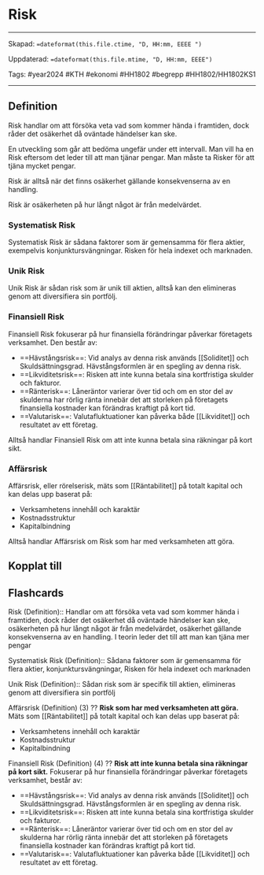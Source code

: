 # Risk

---

Skapad: `=dateformat(this.file.ctime, "D, HH:mm, EEEE ")`

Uppdaterad: `=dateformat(this.file.mtime, "D, HH:mm, EEEE")`

Tags: #year2024 #KTH #ekonomi #HH1802 #begrepp #HH1802/HH1802KS1

---

## Definition

Risk handlar om att försöka veta vad som kommer hända i framtiden, dock råder det osäkerhet då oväntade händelser kan ske.

En utveckling som går att bedöma ungefär under ett intervall. Man vill ha en Risk eftersom det leder till att man tjänar pengar. Man måste ta Risker för att tjäna mycket pengar.

Risk är alltså när det finns osäkerhet gällande konsekvenserna av en handling.

Risk är osäkerheten på hur långt något är från medelvärdet.

### Systematisk Risk

Systematisk Risk är sådana faktorer som är gemensamma för flera aktier, exempelvis konjunktursvängningar. Risken för hela indexet och marknaden.

### Unik Risk

Unik Risk är sådan risk som är unik till aktien, alltså kan den elimineras genom att diversifiera sin portfölj.

### Finansiell Risk

Finansiell Risk fokuserar på hur finansiella förändringar påverkar företagets verksamhet. Den består av:

- ==Hävstångsrisk==: Vid analys av denna risk används [[Soliditet]] och Skuldsättningsgrad. Hävstångsformlen är en spegling av denna risk.
- ==Likviditetsrisk==: Risken att inte kunna betala sina kortfristiga skulder och fakturor.
- ==Ränterisk==: Låneräntor varierar över tid och om en stor del av skulderna har rörlig ränta innebär det att storleken på företagets finansiella kostnader kan förändras kraftigt på kort tid.
- ==Valutarisk==: Valutafluktuationer kan påverka både [[Likviditet]] och resultatet av ett företag.

Alltså handlar Finansiell Risk om att inte kunna betala sina räkningar på kort sikt.

### Affärsrisk

Affärsrisk, eller rörelserisk, mäts som [[Räntabilitet]] på totalt kapital och kan delas upp baserat på:

- Verksamhetens innehåll och karaktär
- Kostnadsstruktur
- Kapitalbindning

Alltså handlar Affärsrisk om Risk som har med verksamheten att göra.

## Kopplat till

## Flashcards

Risk (Definition):: Handlar om att försöka veta vad som kommer hända i framtiden, dock råder det osäkerhet då oväntade händelser kan ske, osäkerheten på hur långt något är från medelvärdet, osäkerhet gällande konsekvenserna av en handling. I teorin leder det till att man kan tjäna mer pengar
<!--SR:!2024-05-06,30,272!2024-04-08,15,292-->

Systematisk Risk (Definition):: Sådana faktorer som är gemensamma för flera aktier, konjunktursvängningar, Risken för hela indexet och marknaden
<!--SR:!2024-04-08,15,293!2024-05-06,30,292-->

Unik Risk (Definition):: Sådan risk som är specifik till aktien, elimineras genom att diversifiera sin portfölj
<!--SR:!2024-04-10,17,293!2024-05-06,30,292-->

Affärsrisk (Definition) (3)
??
**Risk som har med verksamheten att göra.** Mäts som [[Räntabilitet]] på totalt kapital och kan delas upp baserat på:
- Verksamhetens innehåll och karaktär
- Kostnadsstruktur
- Kapitalbindning
<!--SR:!2024-04-26,29,270!2024-05-02,26,270-->

Finansiell Risk (Definition) (4)
??
**Risk att inte kunna betala sina räkningar på kort sikt.** Fokuserar på hur finansiella förändringar påverkar företagets verksamhet, består av:
- ==Hävstångsrisk==: Vid analys av denna risk används [[Soliditet]] och Skuldsättningsgrad. Hävstångsformlen är en spegling av denna risk.
- ==Likviditetsrisk==: Risken att inte kunna betala sina kortfristiga skulder och fakturor.
- ==Ränterisk==: Låneräntor varierar över tid och om en stor del av skulderna har rörlig ränta innebär det att storleken på företagets finansiella kostnader kan förändras kraftigt på kort tid.
- ==Valutarisk==: Valutafluktuationer kan påverka både [[Likviditet]] och resultatet av ett företag.
<!--SR:!2024-04-28,22,290!2024-05-06,30,290-->
